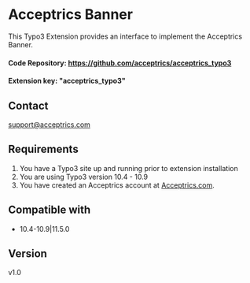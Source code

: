 # Acceptrics Banner
This Typo3 Extension provides an interface to implement the Acceptrics Banner.

#### Code Repository: https://github.com/acceptrics/acceptrics_typo3

#### Extension key: "acceptrics_typo3"
## Contact

support@acceptrics.com
## Requirements
1. You have a Typo3 site up and running prior to extension installation
2. You are using Typo3 version 10.4 - 10.9
3. You have created an Acceptrics account at [Acceptrics.com](https://acceptrics.com/wizard).

## Compatible with

- 10.4-10.9|11.5.0

## Version
v1.0
